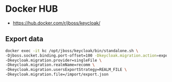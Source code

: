 # Docker HUB
- https://hub.docker.com/r/jboss/keycloak/

## Export data

```bash
docker exec -it kc /opt/jboss/keycloak/bin/standalone.sh \
-Djboss.socket.binding.port-offset=100 -Dkeycloak.migration.action=export \
-Dkeycloak.migration.provider=singleFile \
-Dkeycloak.migration.realmName=recomm \
-Dkeycloak.migration.usersExportStrategy=REALM_FILE \
-Dkeycloak.migration.file=/import/export.json
```